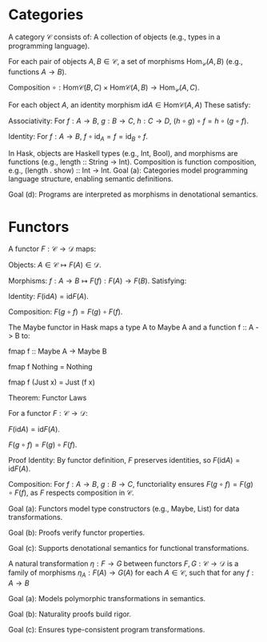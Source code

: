 # Categories

A category $\mathcal{C}$ consists of:
A collection of objects (e.g., types in a programming language).

For each pair of objects $A, B \in \mathcal{C}$, a set of morphisms $\text{Hom}_{\mathcal{C}}(A, B)$ (e.g., functions $A \to B$).

Composition $\circ: \text{Hom}{\mathcal{C}}(B, C) \times \text{Hom}{\mathcal{C}}(A, B) \to \text{Hom}_{\mathcal{C}}(A, C)$.

For each object $A$, an identity morphism $\text{id}A \in \text{Hom}{\mathcal{C}}(A, A)$
These satisfy:

Associativity: For $f: A \to B$, $g: B \to C$, $h: C \to D$, $(h \circ g) \circ f = h \circ (g \circ f)$.

Identity: For $f: A \to B$, $f \circ \text{id}_A = f = \text{id}_B \circ f$.

In Hask, objects are Haskell types (e.g., Int, Bool), and morphisms are functions (e.g., length :: String -> Int). Composition is function composition, e.g., (length . show) :: Int -> Int.
Goal (a): Categories model programming language structure, enabling semantic definitions.

Goal (d): Programs are interpreted as morphisms in denotational semantics.

# Functors

A functor $F: \mathcal{C} \to \mathcal{D}$ maps:

Objects: $A \in \mathcal{C} \mapsto F(A) \in \mathcal{D}$.

Morphisms: $f: A \to B \mapsto F(f): F(A) \to F(B)$.
Satisfying:

Identity: $F(\text{id}A) = \text{id}{F(A)}$.

Composition: $F(g \circ f) = F(g) \circ F(f)$.

The Maybe functor in Hask maps a type A to Maybe A and a function f :: A -> B to:

fmap f :: Maybe A -> Maybe B

fmap f Nothing = Nothing

fmap f (Just x) = Just (f x)

Theorem: Functor Laws

For a functor $F: \mathcal{C} \to \mathcal{D}$:

$F(\text{id}A) = \text{id}{F(A)}$.

$F(g \circ f) = F(g) \circ F(f)$.

Proof
Identity: By functor definition, $F$ preserves identities, so $F(\text{id}A) = \text{id}{F(A)}$.

Composition: For $f: A \to B$, $g: B \to C$, functoriality ensures $F(g \circ f) = F(g) \circ F(f)$, as $F$ respects composition in $\mathcal{C}$.

Goal (a): Functors model type constructors (e.g., Maybe, List) for data transformations.

Goal (b): Proofs verify functor properties.

Goal (c): Supports denotational semantics for functional transformations.


A natural transformation $\eta: F \to G$ between functors $F, G: \mathcal{C} \to \mathcal{D}$ is a family of morphisms $\eta_A: F(A) \to G(A)$ for each $A \in \mathcal{C}$, such that for any $f: A \to B$

Goal (a): Models polymorphic transformations in semantics.

Goal (b): Naturality proofs build rigor.

Goal (c): Ensures type-consistent program transformations.

